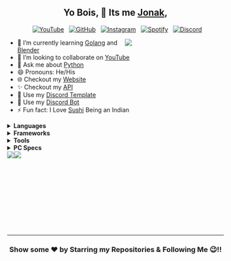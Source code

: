 <div align='center'>

## Yo Bois, 🤘 Its me <a href="https://jonakadiptakalita.herokuapp.com/" target="_blank">Jonak</a>,

&nbsp; [![YouTube](https://img.shields.io/badge/YouTube-Channel-%23E62117?style=for-the-badge&logo=YouTube)][youtube]
&nbsp; [![GitHub](https://img.shields.io/github/followers/Jonak-Adipta-Kalita?label=Follow%20Me%21%21&style=for-the-badge&logo=Github)][github_followers]
&nbsp; [![Instagram](https://img.shields.io/badge/-Instagram-e4405f?style=for-the-badge&logo=Instagram&logoColor=white)][instagram]
&nbsp; [![Spotify](https://img.shields.io/badge/-Spotify-ffffff?style=for-the-badge&logo=Spotify&logoColor=green&color=lightgreen)][spotify]
&nbsp; [![Discord](https://img.shields.io/badge/-Discord-ffffff?style=for-the-badge&logo=Discord&color=2c2f33)][discord]

</div>

<img align='right' src="https://media.giphy.com/media/M9gbBd9nbDrOTu1Mqx/giphy.gif" width="230" />

- 🌱 I’m currently learning [Golang](https://golang.org/) and [Blender](https://www.blender.org/)
- 👯 I’m looking to collaborate on [YouTube](https://www.youtube.com/)
- 💬 Ask me about [Python](https://www.python.org/)
- 😄 Pronouns: He/His
- 🌐 Checkout my [Website][website]
- ✨ Checkout my [API][api]
- 🎈 Use my [Discord Template][discord_template]
- 🤖 Use my [Discord Bot][discord_bot]
- ⚡ Fun fact: I Love [Sushi](https://en.wikipedia.org/wiki/Sushi) Being an Indian

<details>
	<summary><b>Languages</b></summary>
	<br/>
	<ul>
  	    <code><img height="25" src="https://github.com/Jonak-Adipta-Kalita/Jonak-Adipta-Kalita/blob/main/images/languages/python.png?raw=true" alt="python" /></code>
		<code><img height="25" src="https://github.com/Jonak-Adipta-Kalita/Jonak-Adipta-Kalita/blob/main/images/languages/html.png?raw=true" alt="html" /></code>
		<code><img height="25" src="https://github.com/Jonak-Adipta-Kalita/Jonak-Adipta-Kalita/blob/main/images/languages/css.png?raw=true" alt="css" /></code>
		<code><img height="25" src="https://github.com/Jonak-Adipta-Kalita/Jonak-Adipta-Kalita/blob/main/images/languages/javascript.png?raw=true" alt="javascript" /></code>
		<code><img height="25" src="https://github.com/Jonak-Adipta-Kalita/Jonak-Adipta-Kalita/blob/main/images/languages/typescript.png?raw=true" alt="typescript" /></code>
		<code><img height="25" src="https://github.com/Jonak-Adipta-Kalita/Jonak-Adipta-Kalita/blob/main/images/languages/go.png?raw=true" alt="go" /></code>
	</ul>
</details>

<details>
	<summary><b>Frameworks</b></summary>
	<br/>
	<ul>
		<code><img height="25" width="25" src="https://github.com/Jonak-Adipta-Kalita/Jonak-Adipta-Kalita/blob/main/images/frameworks/django.ico?raw=true" alt="django" /></code>
		<code><img height="25" src="https://github.com/Jonak-Adipta-Kalita/Jonak-Adipta-Kalita/blob/main/images/frameworks/react.png?raw=true" alt="react" /></code>
		<code><img height="25" src="https://github.com/Jonak-Adipta-Kalita/Jonak-Adipta-Kalita/blob/main/images/frameworks/react-native.png?raw=true" alt="react-native" /></code>
		<code><img height="25" width="25" src="https://github.com/Jonak-Adipta-Kalita/Jonak-Adipta-Kalita/blob/main/images/frameworks/next.png?raw=true" alt="next" /></code>
		<code><img height="25" src="https://github.com/Jonak-Adipta-Kalita/Jonak-Adipta-Kalita/blob/main/images/frameworks/bootstrap.png?raw=true" alt="bootstrap" /></code>
		<code><img height="25" width="25" src="https://github.com/Jonak-Adipta-Kalita/Jonak-Adipta-Kalita/blob/main/images/frameworks/tailwind.png?raw=true" alt="tailwind" /></code>
	</ul>
</details>

<details>
	<summary><b>Tools</b></summary>
	<br/>
	<ul>
		<code><img height="25" width="25" src="https://github.com/Jonak-Adipta-Kalita/Jonak-Adipta-Kalita/blob/main/images/tools/photoshop.png?raw=true" alt="adobe-photoshop" /></code>
		<code><img height="25" src="https://github.com/Jonak-Adipta-Kalita/Jonak-Adipta-Kalita/blob/main/images/tools/terminal.png?raw=true" alt="terminal" /></code>
		<code><img height="25" src="https://github.com/Jonak-Adipta-Kalita/Jonak-Adipta-Kalita/blob/main/images/tools/visual-studio-code.png?raw=true" alt="vscode" /></code>
		<code><img height="25" width="25" src="https://github.com/Jonak-Adipta-Kalita/Jonak-Adipta-Kalita/blob/main/images/tools/pycharm.png?raw=true" alt="pycharm" /></code>
		<code><img height="25" width="25" src="https://github.com/Jonak-Adipta-Kalita/Jonak-Adipta-Kalita/blob/main/images/tools/webstorm.png?raw=true" alt="webstorm" /></code>
		<code><img height="25" width="25" src="https://github.com/Jonak-Adipta-Kalita/Jonak-Adipta-Kalita/blob/main/images/tools/goland.png?raw=true" alt="goland" /></code>
		<code><img height="25" width="25" src="https://github.com/Jonak-Adipta-Kalita/Jonak-Adipta-Kalita/blob/main/images/tools/heroku.ico?raw=true" alt="heroku" /></code>
		<code><img height="25" src="https://github.com/Jonak-Adipta-Kalita/Jonak-Adipta-Kalita/blob/main/images/tools/git.ico?raw=true" alt="git" /></code>
		<code><img height="25" width="25" src="https://github.com/Jonak-Adipta-Kalita/Jonak-Adipta-Kalita/blob/main/images/tools/font-awesome.ico?raw=true" alt="font-awesome" /></code>
		<code><img height="25" width="25" src="https://github.com/Jonak-Adipta-Kalita/Jonak-Adipta-Kalita/blob/main/images/tools/netlify.png?raw=true" alt="netlify" /></code>
		<code><img height="25" width="25" src="https://github.com/Jonak-Adipta-Kalita/Jonak-Adipta-Kalita/blob/main/images/tools/firebase.ico?raw=true" alt="firebase" /></code>
		<code><img height="25" width="25" src="https://github.com/Jonak-Adipta-Kalita/Jonak-Adipta-Kalita/blob/main/images/tools/audacity.png?raw=true" alt="audacity" /></code>
		<code><img height="25" width="25" src="https://github.com/Jonak-Adipta-Kalita/Jonak-Adipta-Kalita/blob/main/images/tools/node-js.png?raw=true" alt="node-js" /></code>
		<code><img height="25" width="25" src="https://github.com/Jonak-Adipta-Kalita/Jonak-Adipta-Kalita/blob/main/images/tools/postman.png?raw=true" alt="postman" /></code>
		<code><img height="25" width="25" src="https://github.com/Jonak-Adipta-Kalita/Jonak-Adipta-Kalita/blob/main/images/tools/snyk.png?raw=true" alt="snyk" /></code>
		<code><img height="25" width="25" src="https://github.com/Jonak-Adipta-Kalita/Jonak-Adipta-Kalita/blob/main/images/tools/blender.png?raw=true" alt="blender" /></code>
	</ul>
</details>

<details>
	<summary><b>PC Specs</b></summary>
	<br/>
	<ul>
		<li><b>PC: </b>Laptop</li>
		<li><b>OS: </b>Windows 10 Pro</li>
		<li><b>Processor: </b>Intel Core i3 5th Generation</li>
		<li><b>RAM: </b>4GB</li>
	</ul>
</details>

<div align='center'>
	<div style="display: flex;">
		<img height="180em" src="https://github-readme-stats.vercel.app/api?username=Jonak-Adipta-Kalita&show_icons=true&hide_border=true&theme=cobalt&count_private=true" />
		<img height="180em" src="https://github-readme-stats.vercel.app/api/top-langs/?username=Jonak-Adipta-Kalita&layout=compact&theme=cobalt&show_icons=true&hide_border=true" />
	</div>
</div>

<hr/>

<div align="center">

### Show some ❤️ by Starring my Repositories & Following Me 😉!!

</div>

[website]: https://jonakadiptakalita.herokuapp.com
[api]: https://jak-api-dot-com.herokuapp.com
[discord_template]: https://discord.new/3xd7Cj7um9Az
[discord_bot]: https://discord.com/oauth2/authorize?client_id=756402881913028689&scope=bot
[youtube]: https://www.youtube.com/channel/UC6IPfVhkqfcfBZCko6Q9mnQ
[github_followers]: https://github.com/Jonak-Adipta-Kalita?tab=followers
[instagram]: https://www.instagram.com/xxjonakadiptaxx/?hl=en
[spotify]: https://open.spotify.com/user/31cypdycu52u6rj3bsfcldmqrlji
[discord]: https://discord.gg/S3UfGkW
